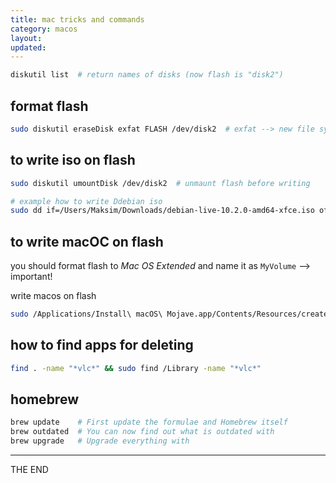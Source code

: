 ```yaml
---
title: mac tricks and commands
category: macos
layout:
updated:
---
```


```bash
diskutil list  # return names of disks (now flash is "disk2")
```

## format flash

```bash
sudo diskutil eraseDisk exfat FLASH /dev/disk2  # exfat --> new file system on flash (as example) FLASH --> new volume name
```

## to write iso on flash

```bash
sudo diskutil umountDisk /dev/disk2  # unmaunt flash before writing

# example how to write Ddebian iso
sudo dd if=/Users/Maksim/Downloads/debian-live-10.2.0-amd64-xfce.iso of=/dev/rdisk2 bs=1m
```

## to write macОС on flash

you should format flash to _Mac OS Extended_ and name it as `MyVolume` -->
important!

write macos on flash

```bash
sudo /Applications/Install\ macOS\ Mojave.app/Contents/Resources/createinstallmedia --volume /Volumes/MyVolume --applicationpath /Applications/Install\ macOS\ Mojave.app`
```

## how to find apps for deleting

```bash
find . -name "*vlc*" && sudo find /Library -name "*vlc*"
```

## homebrew

```bash
brew update    # First update the formulae and Homebrew itself
brew outdated  # You can now find out what is outdated with
brew upgrade   # Upgrade everything with
```

---

THE END

